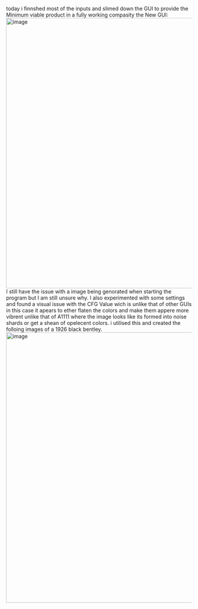 today i finnshed most of the inputs and slimed down the GUI to provide the Minimum viable product in a fully working compasity
the New GUI:
<img width="731" alt="image" src="https://github.com/FantasticMrCat42/2023-2024/assets/129550102/20168686-aa95-44e5-ae48-c0c74c632310">
I still have the issue with a image being genorated when starting the program but I am still unsure why.
I also experimented with some settings and found a visual issue with the CFG Value wich is unlike that of other GUIs
in this case it apears to ether flaten the colors and make them appere more vibrent unlike that of A1111 where the image looks like its formed into noise shards or get a shean of opelecent colors.
i utilised this and created the folloing images of a 1926 black bentley.
<img width="731" alt="image" src="https://github.com/FantasticMrCat42/2023-2024/assets/129550102/20168686-aa95-44e5-ae48-c0c74c632310](https://github.com/FantasticMrCat42/2023-2024/assets/129550102/81b85f2b-50cc-4d8a-9d81-0e8ca0fecbff">
